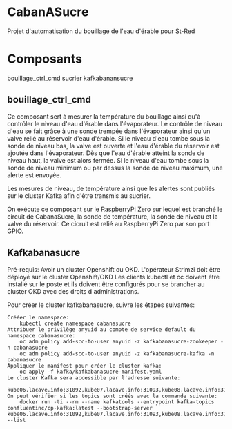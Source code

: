 # CabanASucre

Projet d'automatisation du bouillage de l'eau d'érable pour St-Red

# Composants

bouillage_ctrl_cmd
sucrier
kafkabanansucre

## bouillage_ctrl_cmd

Ce composant sert à mesurer la température du bouillage ainsi qu'à contrôler le niveau d'eau d'érable dans l'évaporateur.
Le contrôle de niveau d'eau se fait grâce à une sonde trempée dans l'évaporateur ainsi qu'un valve relié au réservoir d'eau d'érable.
Si le niveau d'eau tombe sous la sonde de niveau bas, la valve est ouverte et l'eau d'érable du réservoir est ajoutée dans l'évaporateur. Dès que l'eau d'érable atteint la sonde de niveau haut, la valve est alors fermée.
Si le niveau d'eau tombe sous la sonde de niveau minimum ou par dessus la sonde de niveau maximum, une alerte est envoyée.

Les mesures de niveau, de température ainsi que les alertes sont publiés sur le cluster Kafka afin d'être transmis au sucrier.

On exécute ce composant sur le RaspberryPi Zero sur lequel est branché le circuit de CabanaSucre, la sonde de température, la sonde de niveau et la valve du réservoir. Ce cicruit est relié au RaspberryPi Zero par son port GPIO.

## Kafkabanasucre

Pré-requis:
    Avoir un cluster Openshift ou OKD.
    L'opérateur Strimzi doit être déployé sur le cluster Openshift/OKD
    Les clients kubectl et oc doivent être installé sur le poste et ils doivent être configurés pour se brancher au cluster OKD avec des droits d'administrations.
    
Pour créer le cluster kafkabanasucre, suivre les étapes suivantes:

    Crééer le namespace:
        kubectl create namespace cabanasucre
    Attribuer le privilège anyuid au compte de service default du namespace cabanasucre:
        oc adm policy add-scc-to-user anyuid -z kafkabanasucre-zookeeper -n cabanasucre
        oc adm policy add-scc-to-user anyuid -z kafkabanasucre-kafka -n cabanasucre
    Appliquer le manifest pour créer le cluster kafka:
        oc apply -f kafka/kafkabanasucre-manifest.yaml
    Le cluster Kafka sera accessible par l'adresse suivante:
        kube06.lacave.info:31092,kube07.lacave.info:31093,kube08.lacave.info:31094
    On peut vérifier si les topics sont créés avec la commande suivante:
        docker run -ti --rm --name kafkatools --entrypoint kafka-topics confluentinc/cp-kafka:latest --bootstrap-server kube06.lacave.info:31092,kube07.lacave.info:31093,kube08.lacave.info:31094 --list 

